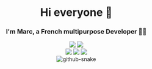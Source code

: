 <h1 align="center">Hi everyone 👋</h1>
<h3 align="center">I'm Marc, a French multipurpose Developer 👨‍💻</h3>  

<div align="center">

  [![](https://img.shields.io/static/v1?label=Website&message=arcaneum-lab.org&color=informational&logo=web)]([https://arcaneum-lab.org)
  [![](https://img.shields.io/badge/LinkedIn-0077B5?logo=linkedin&logoColor=white)](https://www.linkedin.com/in/marc-augereau-exc/)
  <br>
  ![](https://img.shields.io/badge/-C++-blue?logo=cplusplus)
  ![](https://img.shields.io/badge/-C%23-blueviolet?logo=csharp)
  ![](https://img.shields.io/badge/-Rust-brown?logo=rust)
  <br>
  <picture>
    <source media="(prefers-color-scheme: dark)" srcset="https://raw.githubusercontent.com/Mihawka/Mihawka/assets/github-contribution-grid-snake-dark.svg" />
    <source media="(prefers-color-scheme: light)" srcset="https://raw.githubusercontent.com/Mihawka/Mihawka/assets/github-contribution-grid-snake.svg" />
    <img alt="github-snake" src="github-snake.svg" />
  </picture>

</div>
